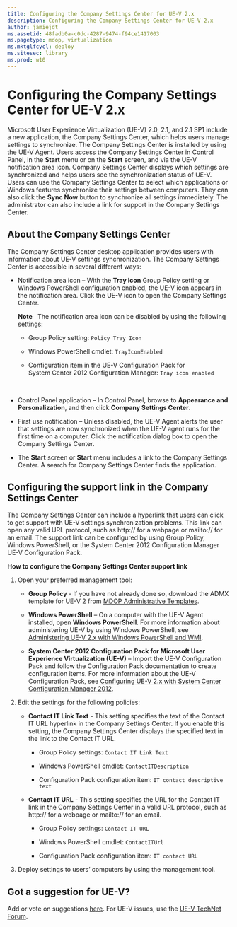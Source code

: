 ```yaml
---
title: Configuring the Company Settings Center for UE-V 2.x
description: Configuring the Company Settings Center for UE-V 2.x
author: jamiejdt
ms.assetid: 48fadb0a-c0dc-4287-9474-f94ce1417003
ms.pagetype: mdop, virtualization
ms.mktglfcycl: deploy
ms.sitesec: library
ms.prod: w10
---
```



# Configuring the Company Settings Center for UE-V 2.x


Microsoft User Experience Virtualization (UE-V) 2.0, 2.1, and 2.1 SP1 include a new application, the Company Settings Center, which helps users manage settings to synchronize. The Company Settings Center is installed by using the UE-V Agent. Users access the Company Settings Center in Control Panel, in the **Start** menu or on the **Start** screen, and via the UE-V notification area icon. Company Settings Center displays which settings are synchronized and helps users see the synchronization status of UE-V. Users can use the Company Settings Center to select which applications or Windows features synchronize their settings between computers. They can also click the **Sync Now** button to synchronize all settings immediately. The administrator can also include a link for support in the Company Settings Center.

## About the Company Settings Center


The Company Settings Center desktop application provides users with information about UE-V settings synchronization. The Company Settings Center is accessible in several different ways:

-   Notification area icon – With the **Tray Icon** Group Policy setting or Windows PowerShell configuration enabled, the UE-V icon appears in the notification area. Click the UE-V icon to open the Company Settings Center.

    **Note**  
    The notification area icon can be disabled by using the following settings:

    -   Group Policy setting: `Policy Tray Icon`

    -   Windows PowerShell cmdlet: `TrayIconEnabled`

    -   Configuration item in the UE-V Configuration Pack for System Center 2012 Configuration Manager: `Tray icon enabled`

     

-   Control Panel application – In Control Panel, browse to **Appearance and Personalization**, and then click **Company Settings Center**.

-   First use notification – Unless disabled, the UE-V Agent alerts the user that settings are now synchronized when the UE-V agent runs for the first time on a computer. Click the notification dialog box to open the Company Settings Center.

-   The **Start** screen or **Start** menu includes a link to the Company Settings Center. A search for Company Settings Center finds the application.

## Configuring the support link in the Company Settings Center


The Company Settings Center can include a hyperlink that users can click to get support with UE-V settings synchronization problems. This link can open any valid URL protocol, such as http:// for a webpage or mailto:// for an email. The support link can be configured by using Group Policy, Windows PowerShell, or the System Center 2012 Configuration Manager UE-V Configuration Pack.

**How to configure the Company Settings Center support link**

1.  Open your preferred management tool:

    -   **Group Policy** - If you have not already done so, download the ADMX template for UE-V 2 from [MDOP Administrative Templates](http://go.microsoft.com/fwlink/p/?LinkId=393941).

    -   **Windows PowerShell** – On a computer with the UE-V Agent installed, open **Windows PowerShell**. For more information about administering UE-V by using Windows PowerShell, see [Administering UE-V 2.x with Windows PowerShell and WMI](uev-administering-uev-with-windows-powershell-and-wmi.md).

    -   **System Center 2012 Configuration Pack for Microsoft User Experience Virtualization (UE-V)** – Import the UE-V Configuration Pack and follow the Configuration Pack documentation to create configuration items. For more information about the UE-V Configuration Pack, see [Configuring UE-V 2.x with System Center Configuration Manager 2012](uev-configuring-uev-with-system-center-configuration-manager-2012.md).

2.  Edit the settings for the following policies:

    -   **Contact IT Link Text** - This setting specifies the text of the Contact IT URL hyperlink in the Company Settings Center. If you enable this setting, the Company Settings Center displays the specified text in the link to the Contact IT URL.

        -   Group Policy settings: `Contact IT Link Text`

        -   Windows PowerShell cmdlet: `ContactITDescription`

        -   Configuration Pack configuration item: `IT contact descriptive text`

    -   **Contact IT URL** - This setting specifies the URL for the Contact IT link in the Company Settings Center in a valid URL protocol, such as http:// for a webpage or mailto:// for an email.

        -   Group Policy settings: `Contact IT URL`

        -   Windows PowerShell cmdlet: `ContactITUrl`

        -   Configuration Pack configuration item: `IT contact URL`

3.  Deploy settings to users’ computers by using the management tool.

## Got a suggestion for UE-V?


Add or vote on suggestions [here](http://uev.uservoice.com/forums/280428-microsoft-user-experience-virtualization). For UE-V issues, use the [UE-V TechNet Forum](https://social.technet.microsoft.com/Forums/home?forum=mdopuev).

 

 





